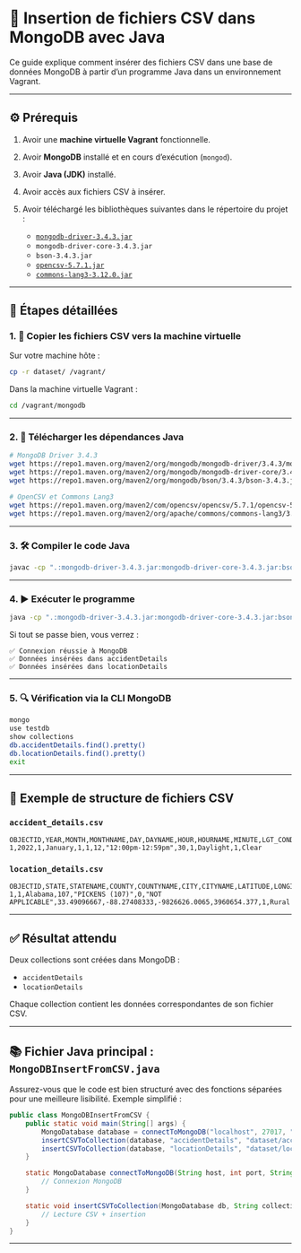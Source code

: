 # 📌 Insertion de fichiers CSV dans MongoDB avec Java

Ce guide explique comment insérer des fichiers CSV dans une base de données MongoDB à partir d’un programme Java dans un environnement Vagrant.

---

## ⚙️ Prérequis

1. Avoir une **machine virtuelle Vagrant** fonctionnelle.
2. Avoir **MongoDB** installé et en cours d’exécution (`mongod`).
3. Avoir **Java (JDK)** installé.
4. Avoir accès aux fichiers CSV à insérer.
5. Avoir téléchargé les bibliothèques suivantes dans le répertoire du projet :

   * [`mongodb-driver-3.4.3.jar`](https://repo1.maven.org/maven2/org/mongodb/mongodb-driver/3.4.3/)
   * `mongodb-driver-core-3.4.3.jar`
   * `bson-3.4.3.jar`
   * [`opencsv-5.7.1.jar`](https://repo1.maven.org/maven2/com/opencsv/opencsv/5.7.1/)
   * [`commons-lang3-3.12.0.jar`](https://repo1.maven.org/maven2/org/apache/commons/commons-lang3/3.12.0/)

---

## 📁 Étapes détaillées

### 1. 📂 Copier les fichiers CSV vers la machine virtuelle

Sur votre machine hôte :

```bash
cp -r dataset/ /vagrant/
```

Dans la machine virtuelle Vagrant :

```bash
cd /vagrant/mongodb
```

---

### 2. 📅 Télécharger les dépendances Java

```bash
# MongoDB Driver 3.4.3
wget https://repo1.maven.org/maven2/org/mongodb/mongodb-driver/3.4.3/mongodb-driver-3.4.3.jar
wget https://repo1.maven.org/maven2/org/mongodb/mongodb-driver-core/3.4.3/mongodb-driver-core-3.4.3.jar
wget https://repo1.maven.org/maven2/org/mongodb/bson/3.4.3/bson-3.4.3.jar

# OpenCSV et Commons Lang3
wget https://repo1.maven.org/maven2/com/opencsv/opencsv/5.7.1/opencsv-5.7.1.jar
wget https://repo1.maven.org/maven2/org/apache/commons/commons-lang3/3.12.0/commons-lang3-3.12.0.jar
```

---

### 3. 🛠️ Compiler le code Java

```bash
javac -cp ".:mongodb-driver-3.4.3.jar:mongodb-driver-core-3.4.3.jar:bson-3.4.3.jar:opencsv-5.7.1.jar:commons-lang3-3.12.0.jar" MongoDBInsertFromCSV.java
```

---

### 4. ▶️ Exécuter le programme

```bash
java -cp ".:mongodb-driver-3.4.3.jar:mongodb-driver-core-3.4.3.jar:bson-3.4.3.jar:opencsv-5.7.1.jar:commons-lang3-3.12.0.jar" MongoDBInsertFromCSV
```

Si tout se passe bien, vous verrez :

```
✅ Connexion réussie à MongoDB
✅ Données insérées dans accidentDetails
✅ Données insérées dans locationDetails
```

---

### 5. 🔍 Vérification via la CLI MongoDB

```bash
mongo
use testdb
show collections
db.accidentDetails.find().pretty()
db.locationDetails.find().pretty()
exit
```

---

## 📄 Exemple de structure de fichiers CSV

### `accident_details.csv`

```
OBJECTID,YEAR,MONTH,MONTHNAME,DAY,DAYNAME,HOUR,HOURNAME,MINUTE,LGT_COND,LGT_CONDNAME,WEATHER,WEATHERNAME
1,2022,1,January,1,1,12,"12:00pm-12:59pm",30,1,Daylight,1,Clear
```

### `location_details.csv`

```
OBJECTID,STATE,STATENAME,COUNTY,COUNTYNAME,CITY,CITYNAME,LATITUDE,LONGITUD,x,y,RUR_URB,RUR_URBNAME
1,1,Alabama,107,"PICKENS (107)",0,"NOT APPLICABLE",33.49096667,-88.27408333,-9826626.0065,3960654.377,1,Rural
```

---

## ✅ Résultat attendu

Deux collections sont créées dans MongoDB :

* `accidentDetails`
* `locationDetails`

Chaque collection contient les données correspondantes de son fichier CSV.

---

## 📚 Fichier Java principal : `MongoDBInsertFromCSV.java`

Assurez-vous que le code est bien structuré avec des fonctions séparées pour une meilleure lisibilité. Exemple simplifié :

```java
public class MongoDBInsertFromCSV {
    public static void main(String[] args) {
        MongoDatabase database = connectToMongoDB("localhost", 27017, "testdb");
        insertCSVToCollection(database, "accidentDetails", "dataset/accident_details.csv");
        insertCSVToCollection(database, "locationDetails", "dataset/location_details.csv");
    }

    static MongoDatabase connectToMongoDB(String host, int port, String dbName) {
        // Connexion MongoDB
    }

    static void insertCSVToCollection(MongoDatabase db, String collectionName, String csvFilePath) {
        // Lecture CSV + insertion
    }
}
```

---